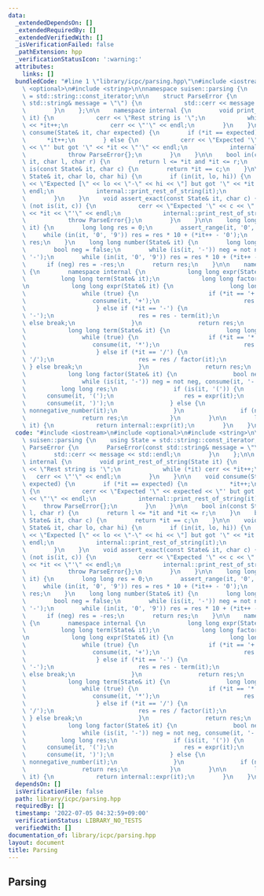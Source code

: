 ```yaml
---
data:
  _extendedDependsOn: []
  _extendedRequiredBy: []
  _extendedVerifiedWith: []
  _isVerificationFailed: false
  _pathExtension: hpp
  _verificationStatusIcon: ':warning:'
  attributes:
    links: []
  bundledCode: "#line 1 \"library/icpc/parsing.hpp\"\n#include <iostream>\n#include\
    \ <optional>\n#include <string>\n\nnamespace suisen::parsing {\n    using State\
    \ = std::string::const_iterator;\n\n    struct ParseError {\n        ParseError(const\
    \ std::string& message = \"\") {\n            std::cerr << message << std::endl;\n\
    \        }\n    };\n\n    namespace internal {\n        void print_rest_of_string(State\
    \ it) {\n            cerr << \"Rest string is '\";\n            while (*it) cerr\
    \ << *it++;\n            cerr << \"'\" << endl;\n        }\n    }\n\n    void\
    \ consume(State& it, char expected) {\n        if (*it == expected) {\n      \
    \      *it++;\n        } else {\n            cerr << \"Expected '\" << expected\
    \ << \"' but got '\" << *it << \"'\" << endl;\n            internal::print_rest_of_string(it);\n\
    \            throw ParseError{};\n        }\n    }\n\n    bool in(const State&\
    \ it, char l, char r) {\n        return l <= *it and *it <= r;\n    }\n    bool\
    \ is(const State& it, char c) {\n        return *it == c;\n    }\n\n    void assert_range(const\
    \ State& it, char lo, char hi) {\n        if (in(it, lo, hi)) {\n            cerr\
    \ << \"Expected [\" << lo << \"-\" << hi << \"] but got '\" << *it << \"'\" <<\
    \ endl;\n            internal::print_rest_of_string(it);\n            throw ParseError{};\n\
    \        }\n    }\n    void assert_exact(const State& it, char c) {\n        if\
    \ (not is(it, c)) {\n            cerr << \"Expected '\" << c << \"' but got '\"\
    \ << *it << \"'\" << endl;\n            internal::print_rest_of_string(it);\n\
    \            throw ParseError{};\n        }\n    }\n\n    long long nonnegative_number(State&\
    \ it) {\n        long long res = 0;\n        assert_range(it, '0', '9');\n   \
    \     while (in(it, '0', '9')) res = res * 10 + (*it++ - '0');\n        return\
    \ res;\n    }\n    long long number(State& it) {\n        long long res = 0;\n\
    \        bool neg = false;\n        while (is(it, '-')) neg = not neg, consume(it,\
    \ '-');\n        while (in(it, '0', '9')) res = res * 10 + (*it++ - '0');\n  \
    \      if (neg) res = -res;\n        return res;\n    }\n\n    namespace normal_expression\
    \ {\n        namespace internal {\n            long long expr(State& it);\n  \
    \          long long term(State& it);\n            long long factor(State& it);\n\
    \n            long long expr(State& it) {\n                long long res = term(it);\n\
    \                while (true) {\n                    if (*it == '+') {\n     \
    \                   consume(it, '+');\n                        res = res + term(it);\n\
    \                    } else if (*it == '-') {\n                        consume(it,\
    \ '-');\n                        res = res - term(it);\n                    }\
    \ else break;\n                }\n                return res;\n            }\n\
    \            long long term(State& it) {\n                long long res = factor(it);\n\
    \                while (true) {\n                    if (*it == '*') {\n     \
    \                   consume(it, '*');\n                        res = res * factor(it);\n\
    \                    } else if (*it == '/') {\n                        consume(it,\
    \ '/');\n                        res = res / factor(it);\n                   \
    \ } else break;\n                }\n                return res;\n            }\n\
    \            long long factor(State& it) {\n                bool neg = false;\n\
    \                while (is(it, '-')) neg = not neg, consume(it, '-');\n      \
    \          long long res;\n                if (is(it, '(')) {\n              \
    \      consume(it, '(');\n                    res = expr(it);\n              \
    \      consume(it, ')');\n                } else {\n                    res =\
    \ nonnegative_number(it);\n                }\n                if (neg) res = -res;\n\
    \                return res;\n            }\n        }\n\n        long long parse(State&\
    \ it) {\n            return internal::expr(it);\n        }\n    }\n}\n"
  code: "#include <iostream>\n#include <optional>\n#include <string>\n\nnamespace\
    \ suisen::parsing {\n    using State = std::string::const_iterator;\n\n    struct\
    \ ParseError {\n        ParseError(const std::string& message = \"\") {\n    \
    \        std::cerr << message << std::endl;\n        }\n    };\n\n    namespace\
    \ internal {\n        void print_rest_of_string(State it) {\n            cerr\
    \ << \"Rest string is '\";\n            while (*it) cerr << *it++;\n         \
    \   cerr << \"'\" << endl;\n        }\n    }\n\n    void consume(State& it, char\
    \ expected) {\n        if (*it == expected) {\n            *it++;\n        } else\
    \ {\n            cerr << \"Expected '\" << expected << \"' but got '\" << *it\
    \ << \"'\" << endl;\n            internal::print_rest_of_string(it);\n       \
    \     throw ParseError{};\n        }\n    }\n\n    bool in(const State& it, char\
    \ l, char r) {\n        return l <= *it and *it <= r;\n    }\n    bool is(const\
    \ State& it, char c) {\n        return *it == c;\n    }\n\n    void assert_range(const\
    \ State& it, char lo, char hi) {\n        if (in(it, lo, hi)) {\n            cerr\
    \ << \"Expected [\" << lo << \"-\" << hi << \"] but got '\" << *it << \"'\" <<\
    \ endl;\n            internal::print_rest_of_string(it);\n            throw ParseError{};\n\
    \        }\n    }\n    void assert_exact(const State& it, char c) {\n        if\
    \ (not is(it, c)) {\n            cerr << \"Expected '\" << c << \"' but got '\"\
    \ << *it << \"'\" << endl;\n            internal::print_rest_of_string(it);\n\
    \            throw ParseError{};\n        }\n    }\n\n    long long nonnegative_number(State&\
    \ it) {\n        long long res = 0;\n        assert_range(it, '0', '9');\n   \
    \     while (in(it, '0', '9')) res = res * 10 + (*it++ - '0');\n        return\
    \ res;\n    }\n    long long number(State& it) {\n        long long res = 0;\n\
    \        bool neg = false;\n        while (is(it, '-')) neg = not neg, consume(it,\
    \ '-');\n        while (in(it, '0', '9')) res = res * 10 + (*it++ - '0');\n  \
    \      if (neg) res = -res;\n        return res;\n    }\n\n    namespace normal_expression\
    \ {\n        namespace internal {\n            long long expr(State& it);\n  \
    \          long long term(State& it);\n            long long factor(State& it);\n\
    \n            long long expr(State& it) {\n                long long res = term(it);\n\
    \                while (true) {\n                    if (*it == '+') {\n     \
    \                   consume(it, '+');\n                        res = res + term(it);\n\
    \                    } else if (*it == '-') {\n                        consume(it,\
    \ '-');\n                        res = res - term(it);\n                    }\
    \ else break;\n                }\n                return res;\n            }\n\
    \            long long term(State& it) {\n                long long res = factor(it);\n\
    \                while (true) {\n                    if (*it == '*') {\n     \
    \                   consume(it, '*');\n                        res = res * factor(it);\n\
    \                    } else if (*it == '/') {\n                        consume(it,\
    \ '/');\n                        res = res / factor(it);\n                   \
    \ } else break;\n                }\n                return res;\n            }\n\
    \            long long factor(State& it) {\n                bool neg = false;\n\
    \                while (is(it, '-')) neg = not neg, consume(it, '-');\n      \
    \          long long res;\n                if (is(it, '(')) {\n              \
    \      consume(it, '(');\n                    res = expr(it);\n              \
    \      consume(it, ')');\n                } else {\n                    res =\
    \ nonnegative_number(it);\n                }\n                if (neg) res = -res;\n\
    \                return res;\n            }\n        }\n\n        long long parse(State&\
    \ it) {\n            return internal::expr(it);\n        }\n    }\n}\n"
  dependsOn: []
  isVerificationFile: false
  path: library/icpc/parsing.hpp
  requiredBy: []
  timestamp: '2022-07-05 04:32:59+09:00'
  verificationStatus: LIBRARY_NO_TESTS
  verifiedWith: []
documentation_of: library/icpc/parsing.hpp
layout: document
title: Parsing
---
```

## Parsing